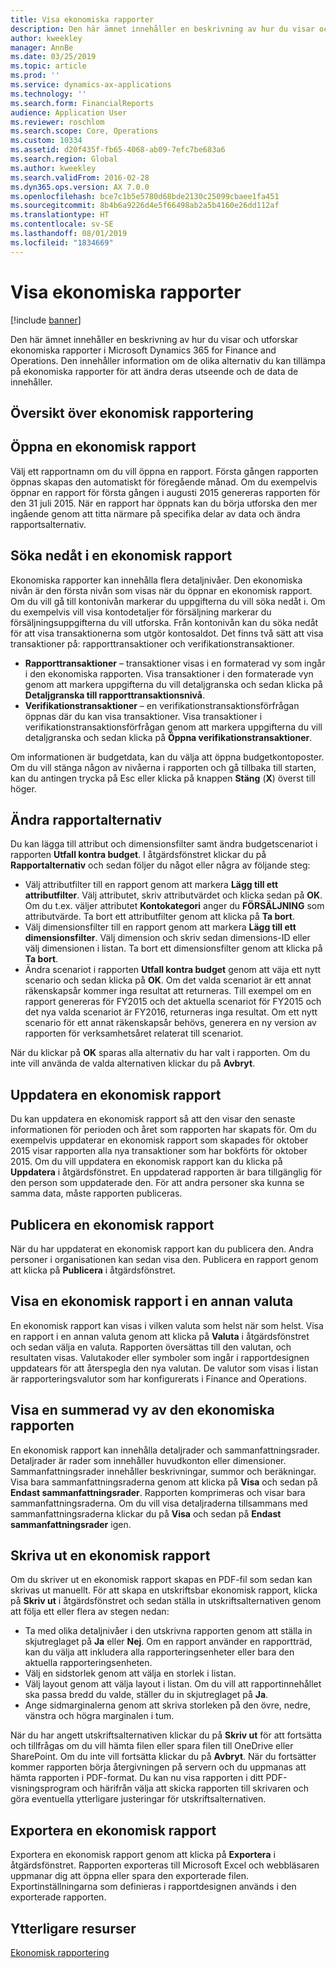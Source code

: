 ```yaml
---
title: Visa ekonomiska rapporter
description: Den här ämnet innehåller en beskrivning av hur du visar och utforskar ekonomiska rapporter i Microsoft Dynamics 365 for Finance and Operations. Den innehåller information om de olika alternativ du kan tillämpa på ekonomiska rapporter för att ändra deras utseende och de data de innehåller.
author: kweekley
manager: AnnBe
ms.date: 03/25/2019
ms.topic: article
ms.prod: ''
ms.service: dynamics-ax-applications
ms.technology: ''
ms.search.form: FinancialReports
audience: Application User
ms.reviewer: roschlom
ms.search.scope: Core, Operations
ms.custom: 10334
ms.assetid: d20f435f-fb65-4068-ab09-7efc7be683a6
ms.search.region: Global
ms.author: kweekley
ms.search.validFrom: 2016-02-28
ms.dyn365.ops.version: AX 7.0.0
ms.openlocfilehash: bce7c1b5e5780d68bde2130c25099cbaee1fa451
ms.sourcegitcommit: 8b4b6a9226d4e5f66498ab2a5b4160e26dd112af
ms.translationtype: HT
ms.contentlocale: sv-SE
ms.lasthandoff: 08/01/2019
ms.locfileid: "1834669"
---
```

# <a name="view-financial-reports"></a>Visa ekonomiska rapporter

[!include [banner](../includes/banner.md)]

Den här ämnet innehåller en beskrivning av hur du visar och utforskar ekonomiska rapporter i Microsoft Dynamics 365 for Finance and Operations. Den innehåller information om de olika alternativ du kan tillämpa på ekonomiska rapporter för att ändra deras utseende och de data de innehåller.

<a name="financial-reporting-overview"></a>Översikt över ekonomisk rapportering
----------------------------

## <a name="open-a-financial-report"></a>Öppna en ekonomisk rapport
Välj ett rapportnamn om du vill öppna en rapport. Första gången rapporten öppnas skapas den automatiskt för föregående månad. Om du exempelvis öppnar en rapport för första gången i augusti 2015 genereras rapporten för den 31 juli 2015. När en rapport har öppnats kan du börja utforska den mer ingående genom att titta närmare på specifika delar av data och ändra rapportsalternativ.

## <a name="drill-down-on-a-financial-report"></a>Söka nedåt i en ekonomisk rapport
Ekonomiska rapporter kan innehålla flera detaljnivåer. Den ekonomiska nivån är den första nivån som visas när du öppnar en ekonomisk rapport. Om du vill gå till kontonivån markerar du uppgifterna du vill söka nedåt i. Om du exempelvis vill visa kontodetaljer för försäljning markerar du försäljningsuppgifterna du vill utforska. Från kontonivån kan du söka nedåt för att visa transaktionerna som utgör kontosaldot. Det finns två sätt att visa transaktioner på: rapporttransaktioner och verifikationstransaktioner.

-   **Rapporttransaktioner** – transaktioner visas i en formaterad vy som ingår i den ekonomiska rapporten. Visa transaktioner i den formaterade vyn genom att markera uppgifterna du vill detaljgranska och sedan klicka på **Detaljgranska till rapporttransaktionsnivå**.
-   **Verifikationstransaktioner** – en verifikationstransaktionsförfrågan öppnas där du kan visa transaktioner. Visa transaktioner i verifikationstransaktionsförfrågan genom att markera uppgifterna du vill detaljgranska och sedan klicka på **Öppna verifikationstransaktioner**.

Om informationen är budgetdata, kan du välja att öppna budgetkontoposter. Om du vill stänga någon av nivåerna i rapporten och gå tillbaka till starten, kan du antingen trycka på Esc eller klicka på knappen **Stäng** (**X**) överst till höger.

## <a name="change-report-options"></a>Ändra rapportalternativ
Du kan lägga till attribut och dimensionsfilter samt ändra budgetscenariot i rapporten **Utfall kontra budget**. I åtgärdsfönstret klickar du på **Rapportalternativ** och sedan följer du något eller några av följande steg:

-   Välj attributfilter till en rapport genom att markera **Lägg till ett attributfilter**. Välj attributet, skriv attributvärdet och klicka sedan på **OK**. Om du t.ex. väljer attributet **Kontokategori** anger du **FÖRSÄLJNING** som attributvärde. Ta bort ett attributfilter genom att klicka på **Ta bort**.
-   Välj dimensionsfilter till en rapport genom att markera **Lägg till ett dimensionsfilter**. Välj dimension och skriv sedan dimensions-ID eller välj dimensionen i listan. Ta bort ett dimensionsfilter genom att klicka på **Ta bort**.
-   Ändra scenariot i rapporten **Utfall kontra budget** genom att väja ett nytt scenario och sedan klicka på **OK**. Om det valda scenariot är ett annat räkenskapsår kommer inga resultat att returneras. Till exempel om en rapport genereras för FY2015 och det aktuella scenariot för FY2015 och det nya valda scenariot är FY2016, returneras inga resultat. Om ett nytt scenario för ett annat räkenskapsår behövs, generera en ny version av rapporten för verksamhetsåret relaterat till scenariot.

När du klickar på **OK** sparas alla alternativ du har valt i rapporten. Om du inte vill använda de valda alternativen klickar du på **Avbryt**.

## <a name="update-a-financial-report"></a>Uppdatera en ekonomisk rapport
Du kan uppdatera en ekonomisk rapport så att den visar den senaste informationen för perioden och året som rapporten har skapats för. Om du exempelvis uppdaterar en ekonomisk rapport som skapades för oktober 2015 visar rapporten alla nya transaktioner som har bokförts för oktober 2015. Om du vill uppdatera en ekonomisk rapport kan du klicka på **Uppdatera** i åtgärdsfönstret. En uppdaterad rapporten är bara tillgänglig för den person som uppdaterade den. För att andra personer ska kunna se samma data, måste rapporten publiceras.

## <a name="publish-a-financial-report"></a>Publicera en ekonomisk rapport
När du har uppdaterat en ekonomisk rapport kan du publicera den. Andra personer i organisationen kan sedan visa den. Publicera en rapport genom att klicka på **Publicera** i åtgärdsfönstret.

## <a name="display-a-financial-report-in-a-different-currency"></a>Visa en ekonomisk rapport i en annan valuta
En ekonomisk rapport kan visas i vilken valuta som helst när som helst. Visa en rapport i en annan valuta genom att klicka på **Valuta** i åtgärdsfönstret och sedan välja en valuta. Rapporten översättas till den valutan, och resultaten visas. Valutakoder eller symboler som ingår i rapportdesignen uppdatears för att återspegla den nya valutan. De valutor som visas i listan är rapporteringsvalutor som har konfigurerats i Finance and Operations.

## <a name="display-a-summarized-view-of-the-financial-report"></a>Visa en summerad vy av den ekonomiska rapporten
En ekonomisk rapport kan innehålla detaljrader och sammanfattningsrader. Detaljrader är rader som innehåller huvudkonton eller dimensioner. Sammanfattningsrader innehåller beskrivningar, summor och beräkningar. Visa bara sammanfattningsraderna genom att klicka på **Visa** och sedan på **Endast sammanfattningsrader**. Rapporten komprimeras och visar bara sammanfattningsraderna. Om du vill visa detaljraderna tillsammans med sammanfattningsraderna klickar du på **Visa** och sedan på **Endast sammanfattningsrader** igen.

## <a name="print-a-financial-report"></a>Skriva ut en ekonomisk rapport
Om du skriver ut en ekonomisk rapport skapas en PDF-fil som sedan kan skrivas ut manuellt. För att skapa en utskriftsbar ekonomisk rapport, klicka på **Skriv ut** i åtgärdsfönstret och sedan ställa in utskriftsalternativen genom att följa ett eller flera av stegen nedan:

-   Ta med olika detaljnivåer i den utskrivna rapporten genom att ställa in skjutreglaget på **Ja** eller **Nej**. Om en rapport använder en rapportträd, kan du välja att inkludera alla rapporteringsenheter eller bara den aktuella rapporteringsenheten.
-   Välj en sidstorlek genom att välja en storlek i listan.
-   Välj layout genom att välja layout i listan. Om du vill att rapportinnehållet ska passa bredd du valde, ställer du in skjutreglaget på **Ja**.
-   Ange sidmarginalerna genom att skriva storleken på den övre, nedre, vänstra och högra marginalen i tum.

När du har angett utskriftsalternativen klickar du på **Skriv ut** för att fortsätta och tillfrågas om du vill hämta filen eller spara filen till OneDrive eller SharePoint. Om du inte vill fortsätta klickar du på **Avbryt**. När du fortsätter kommer rapporten börja återgivningen på servern och du uppmanas att hämta rapporten i PDF-format. Du kan nu visa rapporten i ditt PDF-visningsprogram och härifrån välja att skicka rapporten till skrivaren och göra eventuella ytterligare justeringar för utskriftsalternativen.

## <a name="export-a-financial-report"></a>Exportera en ekonomisk rapport
Exportera en ekonomisk rapport genom att klicka på **Exportera** i åtgärdsfönstret. Rapporten exporteras till Microsoft Excel och webbläsaren uppmanar dig att öppna eller spara den exporterade filen. Exportinställningarna som definieras i rapportdesignen används i den exporterade rapporten.    

<a name="additional-resources"></a>Ytterligare resurser
--------

[Ekonomisk rapportering](../../dev-itpro/analytics/financial-reporting-intro.md)




